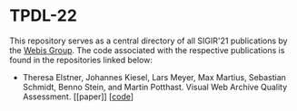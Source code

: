 # TPDL-22

This repository serves as a central directory of all SIGIR'21 publications by the [Webis Group](https://webis.de). The code associated with the respective publications is found in the repositories linked below:

* Theresa Elstner, Johannes Kiesel, Lars Meyer, Max Martius, Sebastian Schmidt, Benno Stein, and Martin Potthast. Visual Web Archive Quality Assessment. [[paper]] [[code](https://github.com/webis-de/tpdl22-visual-web-archive-quality-assessment)]
